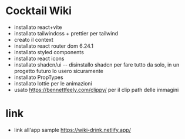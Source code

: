 # Cocktail Wiki

- installato react+vite
- installato tailwindcss + prettier per tailwind
- creato il context
- installato react router dom 6.24.1
- installato styled components
- installato react icons
- installato shadcn/ui -- disinstallo shadcn per fare tutto da solo, in un progetto futuro lo usero sicuramente
- installato PropTypes
- installato lottie per le animazioni
- usato https://bennettfeely.com/clippy/ per il clip path delle immagini


# link

- link all'app sample https://wiki-drink.netlify.app/